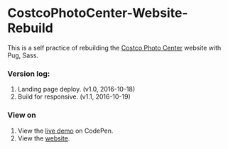 # CostcoPhotoCenter-Website-Rebuild

This is a self practice of rebuilding the [Costco Photo Center](https://www.costcophotocenter.com/Home) website with Pug, Sass.

### Version log:
1. Landing page deploy. (v1.0, 2016-10-18)
2. Build for responsive. (v1.1, 2016-10-19)

### View on

1. View the [live demo](http://codepen.io/jinnrw/pen/WGawEG) on CodePen.
2. View the [website](https://jinnrw.github.io/CostcoPhotoCenter-Website-Rebuild/).


